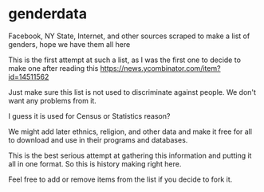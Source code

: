 # genderdata
Facebook, NY State, Internet, and other sources scraped to make a list of genders, hope we have them all here

This is the first attempt at such a list, as I was the first one
to decide to make one after reading this https://news.ycombinator.com/item?id=14511562

Just make sure this list is not used to discriminate against people.
We don't want any problems from it.

I guess it is used for Census or Statistics reason?

We might add later ethnics, religion, and other data
and make it free for all to download and use in their programs
and databases.

This is the best serious attempt at gathering this information
and putting it all in one format. So this is history making right here.

Feel free to add or remove items from the list if you decide to fork it. 

